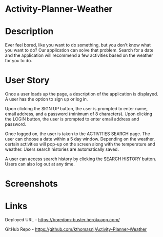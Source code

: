 # Activity-Planner-Weather

# Description
Ever feel bored, like you want to do something, but you don't know what you want to do? Our application can solve that problem. 
Search for a date and the application will recommend a few activities based on the weather for you to do.

# User Story 
Once a user loads up the page, a description of the application is displayed. A user has the option to sign up or log in. 

Upon clicking the SIGN UP button, the user is prompted to enter name, email address, and a password (minimum of 8 characters). 
Upon clicking the LOGIN button, the user is prompted to enter email address and password. 

Once logged on, the user is taken to the ACTIVITIES SEARCH page. The user can choose a date within a 5 day window. Depending on the weather, certain activities will pop-up on the screen along with the temperature and weather. Users search histories are automatically saved. 

A user can access search history by clicking the SEARCH HISTORY button. Users can also log out at any time.

# Screenshots


# Links
Deployed URL - https://boredom-buster.herokuapp.com/

GitHub Repo - https://github.com/kthomasnj/Activity-Planner-Weather
